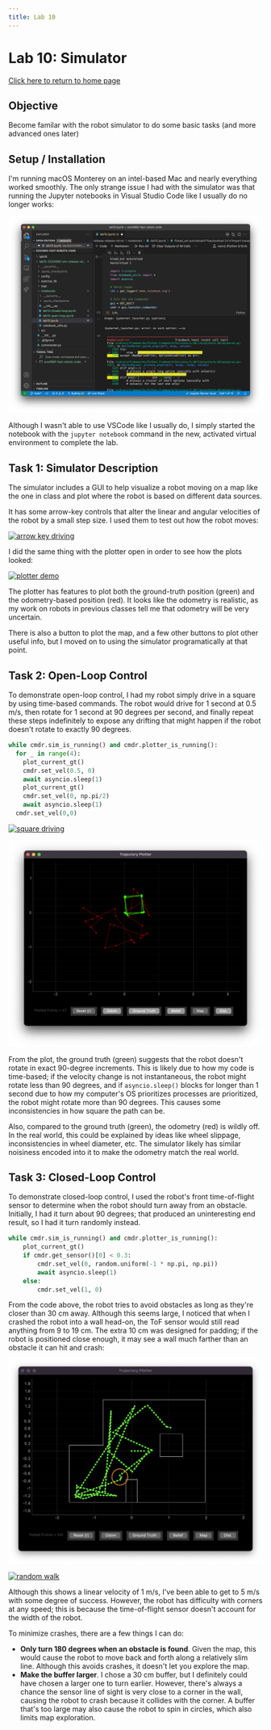 ```yaml
---
title: Lab 10
---
```


# Lab 10: Simulator

[Click here to return to home page](https://slawrence100.github.io/ece4960-fast-robots/)

## Objective
Become familar with the robot simulator to do some basic tasks (and more advanced ones later)

## Setup / Installation

I'm running macOS Monterey on an intel-based Mac and nearly everything worked smoothly. The only strange issue I had with the simulator was that running the Jupyter notebooks in Visual Studio Code like I usually do no longer works:

![option error in jupyter starter](lab10_photos/vscode-jupyter-problem.png)

Although I wasn't able to use VSCode like I usually do, I simply started the notebook with the `jupyter notebook` command in the new, activated virtual environment to complete the lab.

## Task 1: Simulator Description
The simulator includes a GUI to help visualize a robot moving on a map like the one in class and plot where the robot is based on different data sources.

It has some arrow-key controls that alter the linear and angular velocities of the robot by a small step size. I used them to test out how the robot moves:

[![arrow key driving](http://img.youtube.com/vi/71-kz9fVbRs/0.jpg)](http://www.youtube.com/watch?v=71-kz9fVbRs)

I did the same thing with the plotter open in order to see how the plots looked:

[![plotter demo](http://img.youtube.com/vi/y_CP5qXYGXw/0.jpg)](http://www.youtube.com/watch?v=y_CP5qXYGXw)

The plotter has features to plot both the ground-truth position (green) and the odometry-based position (red). It looks like the odometry is realistic, as my work on robots in previous classes tell me that odometry will be very uncertain. 

There is also a button to plot the map, and a few other buttons to plot other useful info, but I moved on to using the simulator programatically at that point.

## Task 2: Open-Loop Control
To demonstrate open-loop control, I had my robot simply drive in a square by using time-based commands. The robot would drive for 1 second at 0.5 m/s, then rotate for 1 second at 90 degrees per second, and finally repeat these steps indefinitely to expose any drifting that might happen if the robot doesn't rotate to exactly 90 degrees.

```python
while cmdr.sim_is_running() and cmdr.plotter_is_running():
  for _ in range(4):
    plot_current_gt()
    cmdr.set_vel(0.5, 0)
    await asyncio.sleep(1)
    plot_current_gt()
    cmdr.set_vel(0, np.pi/2)
    await asyncio.sleep(1)
  cmdr.set_vel(0,0)
```

[![square driving](http://img.youtube.com/vi/GCAgukquoig/0.jpg)](http://www.youtube.com/watch?v=GCAgukquoig)

![open loop plot](lab10_photos/open-loop-plot.png)

From the plot, the ground truth (green) suggests that the robot doesn't rotate in exact 90-degree increments. This is likely due to how my code is time-based; if the velocity change is not instantaneous, the robot might rotate less than 90 degrees, and if `asyncio.sleep()` blocks for longer than 1 second due to how my computer's OS prioritizes processes are prioritized, the robot might rotate more than 90 degrees. This causes some inconsistencies in how square the path can be.

Also, compared to the ground truth (green), the odometry (red) is wildly off. In the real world, this could be explained by ideas like wheel slippage, inconsistencies in wheel diameter, etc. The simulator likely has similar noisiness encoded into it to make the odometry match the real world.

## Task 3: Closed-Loop Control

To demonstrate closed-loop control, I used the robot's front time-of-flight sensor to determine when the robot should turn away from an obstacle. Initially, I had it turn about 90 degrees; that produced an uninteresting end result, so I had it turn randomly instead.

```python
while cmdr.sim_is_running() and cmdr.plotter_is_running():
    plot_current_gt()
    if cmdr.get_sensor()[0] < 0.3:
        cmdr.set_vel(0, random.uniform(-1 * np.pi, np.pi))
        await asyncio.sleep(1)
    else:
        cmdr.set_vel(1, 0)
```

From the code above, the robot tries to avoid obstacles as long as they're closer than 30 cm away. Although this seems large, I noticed that when I crashed the robot into a wall head-on, the ToF sensor would still read anything from 9 to 19 cm. The extra 10 cm was designed for padding; if the robot is positioned close enough, it may see a wall much farther than an obstacle it can hit and crash:

![random walk crash](lab10_photos/random-walk-crash.png)

[![random walk](http://img.youtube.com/vi/RmapOsE9zS8/0.jpg)](http://www.youtube.com/watch?v=RmapOsE9zS8)


Although this shows a linear velocity of 1 m/s, I've been able to get to 5 m/s with some degree of success. However, the robot has difficulty with corners at any speed; this is because the time-of-flight sensor doesn't account for the width of the robot.

To minimize crashes, there are a few things I can do:
- **Only turn 180 degrees when an obstacle is found**. Given the map, this would cause the robot to move back and forth along a relatively slim line. Although this avoids crashes, it doesn't let you explore the map.
- **Make the buffer larger**. I chose a 30 cm buffer, but I definitely could have chosen a larger one to turn earlier. However, there's always a chance the sensor line of sight is very close to a corner in the wall, causing the robot to crash because it collides with the corner. A buffer that's too large may also cause the robot to spin in circles, which also limits map exploration.


